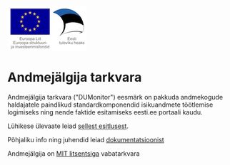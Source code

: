 ![EL struktuurifondid](doc/img/EL_struktuuri-_ja_investeerimisfondid_horisontaalne.jpg)

Andmejälgija tarkvara
=====================

Andmejälgija tarkvara ("DUMonitor") eesmärk on pakkuda andmekogude haldajatele paindlikud standardkomponendid 
isikuandmete töötlemise logimiseks ning nende faktide esitamiseks eesti.ee portaali kaudu.

Lühikese ülevaate leiad [sellest esitlusest](http://e-gov.github.io/AJ/Presentation/).

Põhjaliku info ning juhendid leiad [dokumentatsioonist](doc/README.md)

Andmejälgija on [MIT litsentsiga](LICENSE.txt) vabatarkvara
